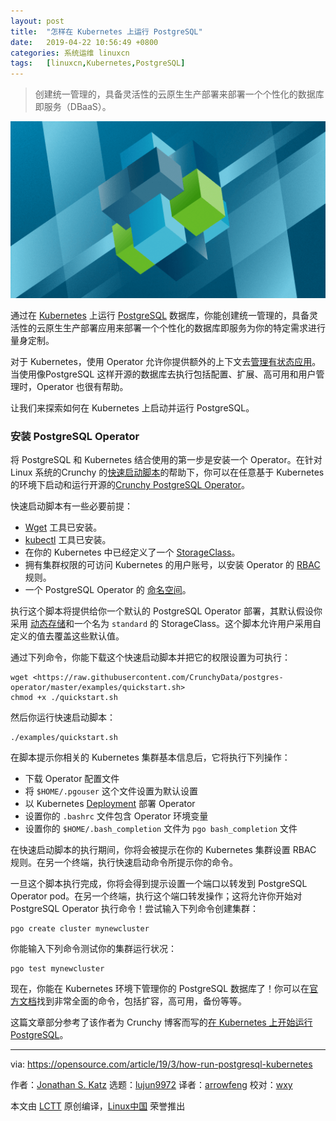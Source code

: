 ```yaml
---
layout: post
title:	"怎样在 Kubernetes 上运行 PostgreSQL"
date:	2019-04-22 10:56:49 +0800 
categories:	系统运维 linuxcn 
tags:	[linuxcn,Kubernetes,PostgreSQL]
---
```




> 
> 创建统一管理的，具备灵活性的云原生生产部署来部署一个个性化的数据库即服务（DBaaS）。
> 
> 
> 


![cubes coming together to create a larger cube](/Asserts/Images/album/201904/22/105654bf6mm48m448ml8lj.png "cubes coming together to create a larger cube")


通过在 [Kubernetes](https://www.postgresql.org/) 上运行 [PostgreSQL](https://kubernetes.io/) 数据库，你能创建统一管理的，具备灵活性的云原生生产部署应用来部署一个个性化的数据库即服务为你的特定需求进行量身定制。


对于 Kubernetes，使用 Operator 允许你提供额外的上下文去[管理有状态应用](https://opensource.com/article/19/2/scaling-postgresql-kubernetes-operators)。当使用像PostgreSQL 这样开源的数据库去执行包括配置、扩展、高可用和用户管理时，Operator 也很有帮助。


让我们来探索如何在 Kubernetes 上启动并运行 PostgreSQL。


### 安装 PostgreSQL Operator


将 PostgreSQL 和 Kubernetes 结合使用的第一步是安装一个 Operator。在针对 Linux 系统的Crunchy 的[快速启动脚本](https://crunchydata.github.io/postgres-operator/stable/installation/#quickstart-script)的帮助下，你可以在任意基于 Kubernetes 的环境下启动和运行开源的[Crunchy PostgreSQL Operator](https://github.com/CrunchyData/postgres-operator)。


快速启动脚本有一些必要前提：


* [Wget](https://www.gnu.org/software/wget/) 工具已安装。
* [kubectl](https://kubernetes.io/docs/tasks/tools/install-kubectl/) 工具已安装。
* 在你的 Kubernetes 中已经定义了一个 [StorageClass](https://kubernetes.io/docs/concepts/storage/storage-classes/)。
* 拥有集群权限的可访问 Kubernetes 的用户账号，以安装 Operator 的 [RBAC](https://kubernetes.io/docs/reference/access-authn-authz/rbac/) 规则。
* 一个 PostgreSQL Operator 的 [命名空间](https://kubernetes.io/docs/concepts/overview/working-with-objects/namespaces/)。


执行这个脚本将提供给你一个默认的 PostgreSQL Operator 部署，其默认假设你采用 [动态存储](https://kubernetes.io/docs/concepts/storage/dynamic-provisioning/)和一个名为 `standard` 的 StorageClass。这个脚本允许用户采用自定义的值去覆盖这些默认值。


通过下列命令，你能下载这个快速启动脚本并把它的权限设置为可执行：



```
wget <https://raw.githubusercontent.com/CrunchyData/postgres-operator/master/examples/quickstart.sh>
chmod +x ./quickstart.sh
```

然后你运行快速启动脚本：



```
./examples/quickstart.sh
```

在脚本提示你相关的 Kubernetes 集群基本信息后，它将执行下列操作：


* 下载 Operator 配置文件
* 将 `$HOME/.pgouser` 这个文件设置为默认设置
* 以 Kubernetes [Deployment](https://kubernetes.io/docs/concepts/workloads/controllers/deployment/) 部署 Operator
* 设置你的 `.bashrc` 文件包含 Operator 环境变量
* 设置你的 `$HOME/.bash_completion` 文件为 `pgo bash_completion` 文件


在快速启动脚本的执行期间，你将会被提示在你的 Kubernetes 集群设置 RBAC 规则。在另一个终端，执行快速启动命令所提示你的命令。


一旦这个脚本执行完成，你将会得到提示设置一个端口以转发到 PostgreSQL Operator pod。在另一个终端，执行这个端口转发操作；这将允许你开始对 PostgreSQL Operator 执行命令！尝试输入下列命令创建集群：



```
pgo create cluster mynewcluster
```

你能输入下列命令测试你的集群运行状况：



```
pgo test mynewcluster
```

现在，你能在 Kubernetes 环境下管理你的 PostgreSQL 数据库了！你可以在[官方文档](https://crunchydata.github.io/postgres-operator/stable/#documentation)找到非常全面的命令，包括扩容，高可用，备份等等。


这篇文章部分参考了该作者为 Crunchy 博客而写的[在 Kubernetes 上开始运行 PostgreSQL](https://info.crunchydata.com/blog/get-started-runnning-postgresql-on-kubernetes)。




---


via: <https://opensource.com/article/19/3/how-run-postgresql-kubernetes>


作者：[Jonathan S. Katz](https://opensource.com/users/jkatz05) 选题：[lujun9972](https://github.com/lujun9972) 译者：[arrowfeng](https://github.com/arrowfeng) 校对：[wxy](https://github.com/wxy)


本文由 [LCTT](https://github.com/LCTT/TranslateProject) 原创编译，[Linux中国](https://linux.cn/) 荣誉推出
